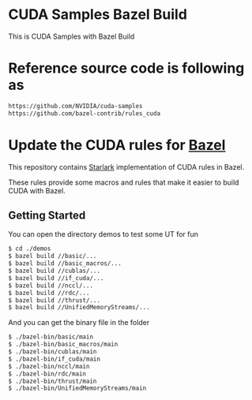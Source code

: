 # CUDA Samples Bazel Build
This is CUDA Samples with Bazel Build

# Reference source code is following as
```bash
https://github.com/NVIDIA/cuda-samples
https://github.com/bazel-contrib/rules_cuda
```

# Update the CUDA rules for [Bazel](https://bazel.build)

This repository contains [Starlark](https://github.com/bazelbuild/starlark) implementation of CUDA rules in Bazel.

These rules provide some macros and rules that make it easier to build CUDA with Bazel.

## Getting Started
You can open the directory demos to test some UT for fun

```bash
$ cd ./demos
$ bazel build //basic/...
$ bazel build //basic_macros/...
$ bazel build //cublas/...
$ bazel build //if_cuda/...
$ bazel build //nccl/...
$ bazel build //rdc/...
$ bazel build //thrust/...
$ bazel build //UnifiedMemoryStreams/...
```

And you can get the binary file in the folder
```bash
$ ./bazel-bin/basic/main
$ ./bazel-bin/basic_macros/main
$ ./bazel-bin/cublas/main
$ ./bazel-bin/if_cuda/main
$ ./bazel-bin/nccl/main
$ ./bazel-bin/rdc/main
$ ./bazel-bin/thrust/main
$ ./bazel-bin/UnifiedMemoryStreams/main
```
